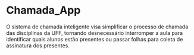 # Chamada_App
O sistema de chamada inteligente visa simplificar o processo de chamada das disciplinas da UFF, tornando desnecessário interromper a aula para identificar quais alunos estão presentes ou passar folhas para coleta de assinatura dos presentes.
